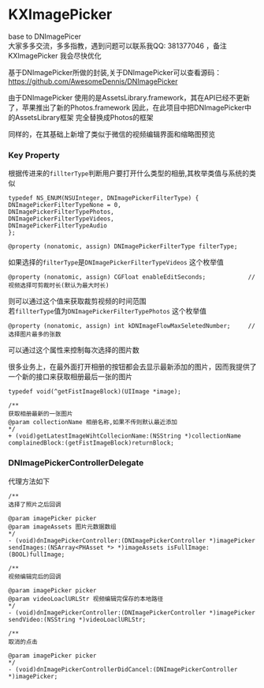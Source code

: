 # KXImagePicker
base to DNImagePicer <br/>
大家多多交流，多多指教，遇到问题可以联系我QQ: 381377046 ，备注KXImagePicker 我会尽快优化<br/>

基于DNImagePicker所做的封装,关于DNImagePicker可以查看源码：https://github.com/AwesomeDennis/DNImagePicker<br/>

由于DNImagePicker 使用的是AssetsLibrary.framework，其在API已经不更新了，苹果推出了新的Photos.framework 因此，在此项目中把DNImagePicker中的AssetsLibrary框架 完全替换成Photos的框架<br/>

同样的，在其基础上新增了类似于微信的视频编辑界面和缩略图预览

### Key Property

根据传进来的```fillterType```判断用户要打开什么类型的相册,其枚举类值与系统的类似
```objc
typedef NS_ENUM(NSUInteger, DNImagePickerFilterType) {
DNImagePickerFilterTypeNone = 0,
DNImagePickerFilterTypePhotos,
DNImagePickerFilterTypeVideos,
DNImagePickerFilterTypeAudio
};

@property (nonatomic, assign) DNImagePickerFilterType filterType;
```

如果选择的```filterType```是```DNImagePickerFilterTypeVideos``` 这个枚举值
```objc
@property (nonatomic, assign) CGFloat enableEditSeconds;            //视频选择可剪裁时长(默认为最大时长)
```
则可以通过这个值来获取裁剪视频的时间范围<br/>
若```fillterType```值为```DNImagePickerFilterTypePhotos``` 这个枚举值
```objc
@property (nonatomic, assign) int kDNImageFlowMaxSeletedNumber;     //选择图片最多的张数
```
可以通过这个属性来控制每次选择的图片数<br/>

很多业务上，在最外面打开相册的按钮都会去显示最新添加的图片，因而我提供了一个新的接口来获取相册最后一张的图片
```objc
typedef void(^getFistImageBlock)(UIImage *image);

/**
获取相册最新的一张图片
@param collectionName 相册名称,如果不传则默认最近添加
*/
+ (void)getLatestImageWihtCollecionName:(NSString *)collectionName complainedBlock:(getFistImageBlock)returnBlock;
```


### DNImagePickerControllerDelegate
代理方法如下
```objc
/**
选择了照片之后回调

@param imagePicker picker
@param imageAssets 图片元数据数组
*/
- (void)dnImagePickerController:(DNImagePickerController *)imagePicker sendImages:(NSArray<PHAsset *> *)imageAssets isFullImage:(BOOL)fullImage;
```

```objc
/**
视频编辑完后的回调

@param imagePicker picker
@param videoLoaclURLStr 视频编辑完保存的本地路径
*/
- (void)dnImagePickerController:(DNImagePickerController *)imagePicker
sendVideo:(NSString *)videoLoaclURLStr;
```

```objc
/**
取消的点击

@param imagePicker picker
*/
- (void)dnImagePickerControllerDidCancel:(DNImagePickerController *)imagePicker;
```















